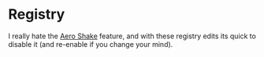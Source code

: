 # Registry

I really hate the [Aero Shake](https://www.howtogeek.com/howto/windows-7/disable-aero-shake-in-windows-7/) feature, and with these registry edits its quick to disable it (and re-enable if you change your mind).
